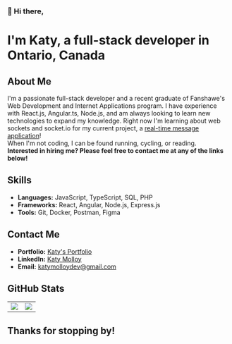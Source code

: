### 👋 Hi there,
# I'm Katy, a full-stack developer in Ontario, Canada

## About Me
I'm a passionate full-stack developer and a recent graduate of Fanshawe's Web Development and Internet Applications program. I have experience with React.js, Angular.ts, Node.js, and am always looking to learn new technologies to expand my knowledge. Right now I'm learning about web sockets and socket.io for my current project, a [real-time message application](https://github.com/katymolloy/chattrbox)!
<br />
When I'm not coding, I can be found running, cycling, or reading.
<br />
**Interested in hiring me? Please feel free to contact me at any of the links below!**

## Skills
- **Languages:** JavaScript, TypeScript, SQL, PHP
- **Frameworks:** React, Angular, Node.js, Express.js
- **Tools:** Git, Docker, Postman, Figma

## Contact Me
- **Portfolio:** [Katy's Portfolio](https://www.katymolloy.ca)
- **LinkedIn:** [Katy Molloy](https://www.linkedin.com/in/katy-molloy/)
- **Email:** [katymolloydev@gmail.com](mailto:katymolloydev@gmail.com)

## GitHub Stats
<table>
  <tr>
    <td >
      <img src="https://github-readme-stats.vercel.app/api?username=katymolloy&theme=transparent" />
</td>
    <td >
      <img src="https://github-readme-stats.vercel.app/api/top-langs/?username=katymolloy&layout=compact&theme=transparent" />
</td>
  </tr>
</table>

## Thanks for stopping by!

